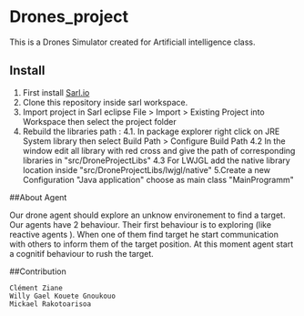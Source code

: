 # Drones_project
This is a Drones Simulator created for Artificiall intelligence class.

## Install
1. First install [Sarl.io](http://www.sarl.io/)
2. Clone this repository inside sarl workspace.
3. Import project in Sarl eclipse File > Import > Existing Project into Workspace then select the project folder
4. Rebuild the libraries path :
4.1. In package explorer right click on JRE System library then select Build Path > Configure Build Path
4.2 In the window edit all library with red cross and give the path of corresponding libraries in "src/DroneProjectLibs"
4.3 For LWJGL add the native library location inside "src/DroneProjectLibs/lwjgl/native"
5.Create a new Configuration "Java application" choose as main class "MainProgramm"

##About Agent

Our drone agent should explore an unknow environement to find a target. Our agents have 2 behaviour. Their first behaviour is to exploring (like reactive agents ).
When one of them find target he start communication with others to inform them of the target position.
At this moment agent start a cognitif behaviour to rush the target.

##Contribution

	Clément Ziane
	Willy Gael Kouete Gnoukouo
	Mickael Rakotoarisoa
